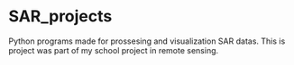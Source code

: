 # SAR_projects

Python programs made for prossesing and visualization SAR datas. This is project was part of my school project in remote sensing.
